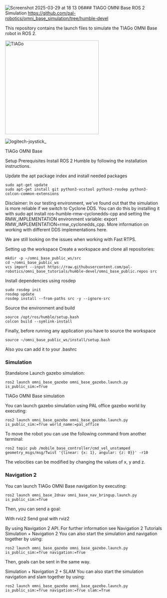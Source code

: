 ![Screenshot 2025-03-29 at 18 13 06](https://github.com/user-attachments/assets/4a782ab5-2966-4de5-8d0e-34e993c6a0ed)### TIAGO OMNI Base ROS 2 Simulation
https://github.com/pal-robotics/omni_base_simulation/tree/humble-devel

This repository contains the launch files to simulate the TIAGo OMNI Base robot in ROS 2.

<img src="omni_base.png" title="TIAGo" width="300">

![logitech-joystick_](https://github.com/user-attachments/assets/d49f3f61-0efc-470f-a5ad-7671fb7bec73)



TIAGo OMNI Base

Setup
Prerequisites
Install ROS 2 Humble by following the installation instructions.

Update the apt package index and install needed packages
```
sudo apt-get update
sudo apt-get install git python3-vcstool python3-rosdep python3-colcon-common-extensions
```

Disclaimer: In our testing environment, we've found out that the simulation is more reliable if we switch to Cyclone DDS. You can do this by installing it with sudo apt install ros-humble-rmw-cyclonedds-cpp and setting the RMW_IMPLEMENTATION environment variable: export RMW_IMPLEMENTATION=rmw_cyclonedds_cpp. More information on working with different DDS implementations here.

We are still looking on the issues when working with Fast RTPS.

Setting up the workspace
Create a workspace and clone all repositories:
```
mkdir -p ~/omni_base_public_ws/src
cd ~/omni_base_public_ws
vcs import --input https://raw.githubusercontent.com/pal-robotics/omni_base_tutorials/humble-devel/omni_base_public.repos src
```

Install dependencies using rosdep
```
sudo rosdep init
rosdep update
rosdep install --from-paths src -y --ignore-src
```

Source the environment and build
```
source /opt/ros/humble/setup.bash
colcon build --symlink-install
```

Finally, before running any application you have to source the workspace
```
source ~/omni_base_public_ws/install/setup.bash
```
Also you can add it to your .bashrc

### Simulation
Standalone
Launch gazebo simulation:
```
ros2 launch omni_base_gazebo omni_base_gazebo.launch.py is_public_sim:=True
```

TIAGo OMNI Base simulation

You can launch gazebo simulation using PAL office gazebo world by executing:

```
ros2 launch omni_base_gazebo omni_base_gazebo.launch.py is_public_sim:=True world_name:=pal_office
```
To move the robot you can use the following command from another terminal:
```
ros2 topic pub /mobile_base_controller/cmd_vel_unstamped geometry_msgs/msg/Twist '{linear: {x: 1}, angular: {z: 0}}' -r10
```

The velocities can be modified by changing the values of x, y and z.

### Navigation 2
You can launch TIAGo OMNI Base navigation by executing:
```
ros2 launch omni_base_2dnav omni_base_nav_bringup.launch.py is_public_sim:=True
```

Then, you can send a goal:

With rviz2
Send goal with rviz2

By using Navigation 2 API. For further information see Navigation 2 Tutorials
Simulation + Navigation 2
You can also start the simulation and navigation together by using:

```
ros2 launch omni_base_gazebo omni_base_gazebo.launch.py is_public_sim:=True navigation:=True
```

Then, goals can be sent in the same way.

Simulation + Navigation 2 + SLAM
You can also start the simulation navigation and slam together by using:

```
ros2 launch omni_base_gazebo omni_base_gazebo.launch.py is_public_sim:=True navigation:=True slam:=True
```
